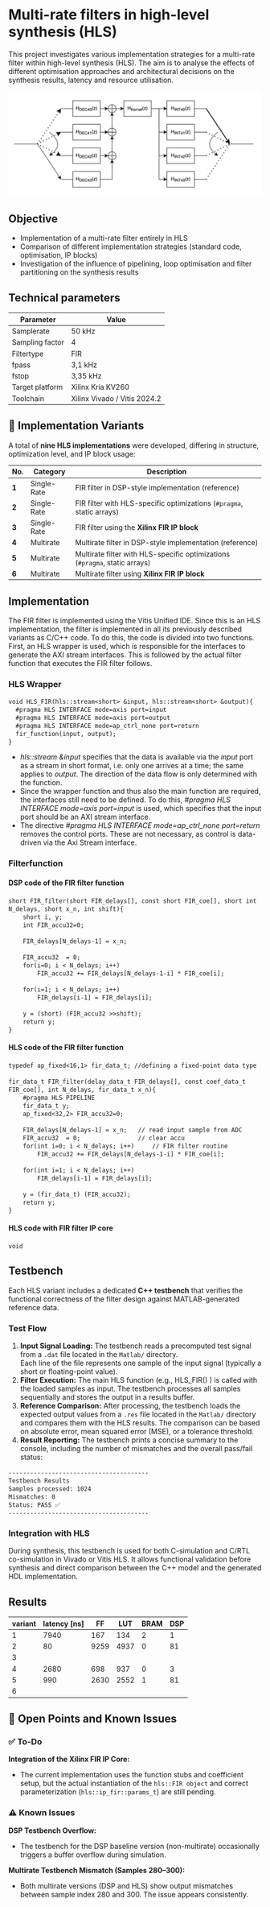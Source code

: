 # Multi-rate filters in high-level synthesis (HLS)
This project investigates various implementation strategies for a multi-rate filter within high-level synthesis (HLS).
The aim is to analyse the effects of different optimisation approaches and architectural decisions on the synthesis results, latency and resource utilisation.


![Filter](Filter.png)

## Objective

- Implementation of a multi-rate filter entirely in HLS
- Comparison of different implementation strategies (standard code, optimisation, IP blocks)
- Investigation of the influence of pipelining, loop optimisation and filter partitioning on the synthesis results

## Technical parameters


| Parameter | Value |
|-----|-----------|
| Samplerate | 50 kHz |
| Sampling factor | 4 |
| Filtertype | FIR |
| fpass | 3,1 kHz |
| fstop | 3,35 kHz |
| Target platform | Xilinx Kria KV260 |
| Toolchain | Xilinx Vivado / Vitis 2024.2 |


## 🔬 Implementation Variants

A total of **nine HLS implementations** were developed, differing in structure, optimization level, and IP block usage:

| No. | Category | Description |
|-----|-----------|-------------|
| **1** | Single-Rate | FIR filter in DSP-style implementation (reference) |
| **2** | Single-Rate | FIR filter with HLS-specific optimizations (`#pragma`, static arrays) |
| **3** | Single-Rate | FIR filter using the **Xilinx FIR IP block** |
| **4** | Multirate | Multirate filter in DSP-style implementation (reference) |
| **5** | Multirate | Multirate filter with HLS-specific optimizations (`#pragma`, static arrays) |
| **6** | Multirate | Multirate filter using **Xilinx FIR IP block** |


## Implementation

The FIR filter is implemented using the Vitis Unified IDE. Since this is an HLS implementation, the filter is implemented in all its previously described variants as C/C++ code. To do this, the code is divided into two functions. First, an HLS wrapper is used, which is responsible for the interfaces to generate the AXI stream interfaces. This is followed by the actual filter function that executes the FIR filter follows.

### HLS Wrapper

```
void HLS_FIR(hls::stream<short> &input, hls::stream<short> &output){
  #pragma HLS INTERFACE mode=axis port=input
  #pragma HLS INTERFACE mode=axis port=output
  #pragma HLS INTERFACE mode=ap_ctrl_none port=return
  fir_function(input, output);
}
```
- _hls::stream<short> &input_ specifies that the data is available via the _input_ port as a stream in short format, i.e. only one arrives at a time; the same applies to _output_. The direction of the data flow is only determined with the function.
- Since the wrapper function and thus also the main function are required, the interfaces still need to be defined. To do this, _#pragma HLS INTERFACE mode=axis port=input_ is used, which specifies that the input port should be an AXI stream interface.
- The directive _#pragma HLS INTERFACE mode=ap_ctrl_none port=return_ removes the control ports. These are not necessary, as control is data-driven via the Axi Stream interface.


### Filterfunction

#### DSP code of the FIR filter function

```
short FIR_filter(short FIR_delays[], const short FIR_coe[], short int N_delays, short x_n, int shift){
	short i, y;
	int FIR_accu32=0;

	FIR_delays[N_delays-1] = x_n;

	FIR_accu32	= 0;		
	for(i=0; i < N_delays; i++)	
		FIR_accu32 += FIR_delays[N_delays-1-i] * FIR_coe[i];
	
	for(i=1; i < N_delays; i++)				
		FIR_delays[i-1] = FIR_delays[i];

	y = (short) (FIR_accu32 >>shift);
	return y;
}

```

#### HLS code of the FIR filter function

```
typedef ap_fixed<16,1> fir_data_t; //defining a fixed-point data type

fir_data_t FIR_filter(delay_data_t FIR_delays[], const coef_data_t FIR_coe[], int N_delays, fir_data_t x_n){
    #pragma HLS PIPELINE
	fir_data_t y;
	ap_fixed<32,2> FIR_accu32=0;

	FIR_delays[N_delays-1] = x_n;	// read input sample from ADC 
	FIR_accu32	= 0;				// clear accu
	for(int i=0; i < N_delays; i++)		// FIR filter routine
		FIR_accu32 += FIR_delays[N_delays-1-i] * FIR_coe[i];

	for(int i=1; i < N_delays; i++)				
		FIR_delays[i-1] = FIR_delays[i];
 
	y = (fir_data_t) (FIR_accu32);
	return y;
}

```



#### HLS code with FIR filter IP core

```
void
```




## Testbench
Each HLS variant includes a dedicated **C++ testbench** that verifies the functional correctness of the filter design against MATLAB-generated reference data.

### Test Flow

1. **Input Signal Loading:**
The testbench reads a precomputed test signal from a `.dat` file located in the `Matlab/` directory.  
   Each line of the file represents one sample of the input signal (typically a short or floating-point value).
2. **Filter Execution:**
The main HLS function (e.g., HLS_FIR() ) is called with the loaded samples as input.
The testbench processes all samples sequentially and stores the output in a results buffer.
3. **Reference Comparison:**
After processing, the testbench loads the expected output values from a `.res` file located in the `Matlab/` directory and compares them with the HLS results.
The comparison can be based on absolute error, mean squared error (MSE), or a tolerance threshold.
4. **Result Reporting:**
The testbench prints a concise summary to the console, including the number of mismatches and the overall pass/fail status:
```
---------------------------------------
Testbench Results
Samples processed: 1024
Mismatches: 0
Status: PASS ✅
---------------------------------------
```

### Integration with HLS
During synthesis, this testbench is used for both C-simulation and C/RTL co-simulation in Vivado or Vitis HLS.
It allows functional validation before synthesis and direct comparison between the C++ model and the generated HDL implementation.




## Results

| variant  |  latency [ns] | FF  |  LUT |  BRAM |  DSP |
|---|---|---|---|---|---|
|  1 | 7940  |  167 | 134  | 2  | 1  |
|  2 |  80 |  9259 |  4937 | 0  |  81 |
|  3 |   |   |   |   |   |
|  4 |  2680 | 698  | 937  | 0  | 3  |
|  5 |  990 | 2630  |  2552 | 1  |  81 |
|  6 |   |   |   |   |   |



## 🧩 Open Points and Known Issues

### ✅ To-Do
**Integration of the Xilinx FIR IP Core:**
- The current implementation uses the function stubs and coefficient setup, but the actual instantiation of the `hls::FIR object` and correct parameterization (`hls::ip_fir::params_t`) are still pending.


### ⚠️ Known Issues
**DSP Testbench Overflow:**
- The testbench for the DSP baseline version (non-multirate) occasionally triggers a buffer overflow during simulation.

**Multirate Testbench Mismatch (Samples 280–300):**
- Both multirate versions (DSP and HLS) show output mismatches between sample index 280 and 300. The issue appears consistently.






